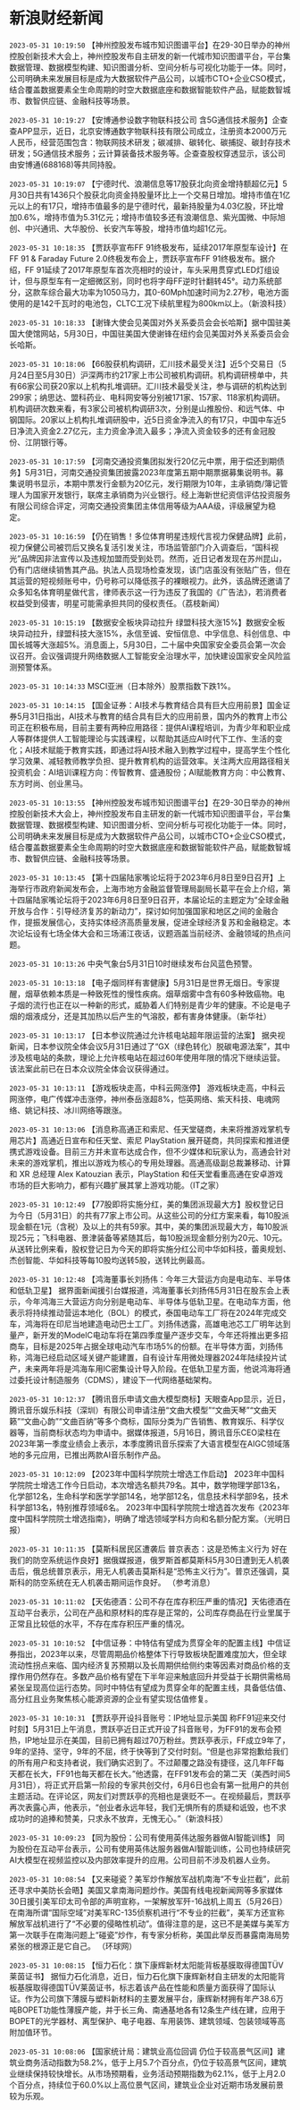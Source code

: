 # 新浪财经新闻
`2023-05-31 10:19:50` 【神州控股发布城市知识图谱平台】在29-30日举办的神州控股创新技术大会上，神州控股发布自主研发的新一代城市知识图谱平台，平台集数据管理、数据模型构建、知识图谱分析、空间分析与可视化功能于一体。同时，公司明确未来发展目标是成为大数据软件产品公司，以城市CTO+企业CSO模式，结合覆盖数据要素全生命周期的时空大数据底座和数据智能软件产品，赋能数智城市、数智供应链、金融科技等场景。

`2023-05-31 10:19:27` 【安博通参设数字物联科技公司 含5G通信技术服务】企查查APP显示，近日，北京安博通数字物联科技有限公司成立，注册资本2000万元人民币，经营范围包含：物联网技术研发；碳减排、碳转化、碳捕捉、碳封存技术研发；5G通信技术服务；云计算装备技术服务等。企查查股权穿透显示，该公司由安博通(688168)等共同持股。

`2023-05-31 10:19:07` 【宁德时代、浪潮信息等17股获北向资金增持额超亿元】5月30日共有1436只个股获北向资金持股量环比上一个交易日增加。增持市值在1亿元以上的有17只，增持市值最多的是宁德时代，最新持股量为4.03亿股，环比增加0.6%，增持市值为5.31亿元；增持市值较多还有浪潮信息、紫光国微、中际旭创、中兴通讯、大华股份、长安汽车等股，增持市值均超1亿元。

`2023-05-31 10:18:35` 【贾跃亭宣布FF 91终极发布，延续2017年原型车设计】在FF 91 & Faraday Future 2.0终极发布会上，贾跃亭宣布FF 91终极发布。据介绍，FF 91延续了2017年原型车首次亮相时的设计，车头采用贯穿式LED灯组设计，但与原型车有一定细微区别，同时也将字母FF逆时针翻转45°。动力系统部分，这款车综合最大功率为1050马力，其0-60Mph加速时间为2.27秒，电池方面使用的是142千瓦时的电池包，CLTC工况下续航里程为800km以上。（新浪科技）

`2023-05-31 10:18:33` 【谢锋大使会见美国对外关系委员会会长哈斯】据中国驻美国大使馆网站，5月30日，中国驻美国大使谢锋在纽约会见美国对外关系委员会会长哈斯。

`2023-05-31 10:18:06` 【66股获机构调研，汇川技术最受关注】近5个交易日（5月24日至5月30日）沪深两市约217家上市公司被机构调研。机构调研榜单中，共有66家公司获20家以上机构扎堆调研。汇川技术最受关注，参与调研的机构达到299家；纳思达、盟科药业、电科网安等分别被171家、157家、118家机构调研。机构调研次数来看，有3家公司被机构调研3次，分别是山推股份、和远气体、中钢国际。20家以上机构扎堆调研股中，近5日资金净流入的有17只，中国中车近5日净流入资金2.27亿元，主力资金净流入最多；净流入资金较多的还有金冠股份、江阴银行等。

`2023-05-31 10:17:59` 【河南交通投资集团拟发行20亿元中票，用于偿还到期债务】5月31日，河南交通投资集团披露2023年度第五期中期票据募集说明书。募集说明书显示，本期中票发行金额为20亿元，发行期限为10年，主承销商/簿记管理人为国家开发银行，联席主承销商为兴业银行。经上海新世纪资信评估投资服务有限公司综合评定，河南交通投资集团主体信用等级为AAA级，评级展望为稳定。

`2023-05-31 10:16:59` 【仍在销售！多位体育明星违规代言视力保健品牌】此前，视力保健公司被罚后又换名复活引发关注，市场监管部门介入调查后，“国科视光”品牌因非法宣传以及违规加盟而受到处罚。然而，近日记者发现在苏州昆山，仍有门店继续销售其产品。执法人员现场检查发现，该门店虽没有张贴广告，但在其运营的短视频账号中，仍号称可以降低孩子的裸眼视力。此外，该品牌还邀请了众多知名体育明星做代言，律师表示这一行为违反了我国的《广告法》，若消费者权益受到侵害，明星可能需承担共同的侵权责任。（荔枝新闻）

`2023-05-31 10:15:19` 【数据安全板块异动拉升 绿盟科技大涨15%】数据安全板块异动拉升，绿盟科技大涨15%，永信至诚、安恒信息、中孚信息、科创信息、中国长城等大涨超5%。消息面上，5月30日，二十届中央国家安全委员会第一次会议召开。会议强调提升网络数据人工智能安全治理水平，加快建设国家安全风险监测预警体系。

`2023-05-31 10:14:33` MSCI亚洲（日本除外）股票指数下跌1%。

`2023-05-31 10:14:15` 【国金证券：AI技术与教育结合具有巨大应用前景】国金证券5月31日指出，AI技术与教育的结合具有巨大的应用前景，国内外的教育上市公司正在积极布局，目前主要有两种应用路径：提供AI课程培训，为青少年和职业成人等群体提供人工智能理论与实践课程，以帮助其适应AI时代下工作、生活的变化；AI技术赋能于教育实践，即通过将AI技术融入到教学过程中，提高学生个性化学习效果、减轻教师教学负担、提升教育机构的运营效率。关注两大应用路径相关投资机会：AI培训课程方向：传智教育、盛通股份；AI赋能教育方向：中公教育、东方时尚、创业黑马。

`2023-05-31 10:13:55` 【神州控股发布城市知识图谱平台】在29-30日举办的神州控股创新技术大会上，神州控股发布自主研发的新一代城市知识图谱平台，平台集数据管理、数据模型构建、知识图谱分析、空间分析与可视化功能于一体。同时，公司明确未来发展目标是成为大数据软件产品公司，以城市CTO+企业CSO模式，结合覆盖数据要素全生命周期的时空大数据底座和数据智能软件产品，赋能数智城市、数智供应链、金融科技等场景。

`2023-05-31 10:13:45` 【第十四届陆家嘴论坛将于2023年6月8日至9日召开】上海举行市政府新闻发布会，上海市地方金融监督管理局副局长葛平在会上介绍，第十四届陆家嘴论坛将于2023年6月8日至9日召开，本届论坛的主题定为“全球金融开放与合作：引导经济复苏的新动力”，探讨如何加强国家和地区之间的金融合作，提振发展信心，支持实体经济高质量发展，促进全球经济复苏和金融稳定。本次论坛设有七场全体大会和三场浦江夜话，议题涵盖当前经济、金融领域的热点问题。

`2023-05-31 10:13:26` 中央气象台5月31日10时继续发布台风蓝色预警。

`2023-05-31 10:13:18` 【电子烟同样有害健康】5月31日是世界无烟日。专家提醒，烟草依赖本质是一种致死性的慢性疾病。烟草烟雾中含有60多种致癌物。电子烟的流行也正在以一种新的形式，威胁着人们特别是青少年的健康。不论是电子烟的烟液成分，还是其加热以后产生的气溶胶，都有害身体健康。（新华社）

`2023-05-31 10:13:17` 【日本参议院通过允许核电站超年限运营的法案】 据央视新闻，日本参议院全体会议5月31日通过了“GX（绿色转化）脱碳电源法案”，其中涉及核电站的条款，理论上允许核电站在超过60年使用年限的情况下继续运营。该法案此前已在日本众议院全体会议获得通过。

`2023-05-31 10:13:11` 【游戏板块走高，中科云网涨停】 游戏板块走高，中科云网涨停，电广传媒冲击涨停，神州泰岳涨超8%，恺英网络、紫天科技、电魂网络、姚记科技、冰川网络等跟涨。

`2023-05-31 10:13:06` 【消息称高通正和索尼、任天堂磋商，未来将推游戏掌机专用芯片】高通近日宣布和任天堂、索尼 PlayStation 展开磋商，共同探索和推进便携式游戏设备。目前三方并未宣布达成合作，但不少媒体和玩家认为，高通会针对未来的游戏掌机，推出以游戏为核心的专用处理器。高通高级副总裁兼移动、计算和 XR 总经理 Alex Katouzian 表示，PlayStation 和任天堂看重高通在安卓游戏市场的巨大影响力，都有兴趣扩展其掌上游戏功能。（IT之家）

`2023-05-31 10:12:49` 【77股即将实施分红，美的集团派现最大方】股权登记日为今日（5月31日）的共有77家上市公司。从这些公司的分红方案来看，每10股派现金额在1元（含税）及以上的共有59家。其中，美的集团派现最大方，每10股派现25元；飞科电器、景津装备等紧随其后，每10股派现金额分别为20元、10元。从送转比例来看，股权登记日为今天的即将实施分红公司中华如科技，蕾奥规划、杰创智能、华如科技等每10股均送转5股，送转比例最高。

`2023-05-31 10:12:48` 【鸿海董事长刘扬伟：今年三大营运方向是电动车、半导体和低轨卫星】 据界面新闻援引台媒报道，鸿海董事长刘扬伟5月31日在股东会上表示，今年鸿海三大营运方向分别是电动车、半导体与低轨卫星。在电动车方面，他表示将持续推动营运本地化（BOL）的模式，泰国电动车工厂将在2024年完成交车，鸿海将在印尼当地建造电动巴士工厂。刘扬伟透露，高雄电池芯工厂明年达到量产，新开发的ModelC电动车将在第四季度量产逐步交车，今年还将推出更多招商车，目标是2025年占据全球电动汽车市场5%的份额。在半导体方面，刘扬伟称，鸿海已经启动区域关键产能建置，自有设计车用微处理器2024年陆续投片试产，未来两年将是鸿海车用IC密集设计导入阶段。在低轨卫星方面，他说鸿海将通过委托设计制造服务（CDMS），建设下一代网络基础架构。

`2023-05-31 10:12:37` 【腾讯音乐申请文曲大模型商标】天眼查App显示，近日，腾讯音乐娱乐科技（深圳）有限公司申请注册“文曲大模型”“文曲天琴”“文曲天籁”“文曲心韵”“文曲百纳”等多个商标，国际分类为广告销售、教育娱乐、科学仪器等，当前商标状态均为申请中。据媒体报道，5月16日，腾讯音乐CEO梁柱在2023年第一季度业绩会上表示，本季度腾讯音乐探索了大语言模型在AIGC领域落地的多元应用，已推出两款AI音乐制作产品。

`2023-05-31 10:12:09` 【2023年中国科学院院士增选工作启动】 2023年中国科学院院士增选工作今日启动，本次增选名额共79名。其中，数学物理学部13名，化学部12名，生命科学和医学学部14名，地学部12名，信息技术科学部9名，技术科学部13名，特别推荐领域6名。 2023年中国科学院院士增选首次发布《2023年度中国科学院院士增选指南》，明确了增选领域学科方向和名额分配方案。（光明日报）

`2023-05-31 10:11:35` 【莫斯科居民区遭袭后 普京表态：这是恐怖主义行为 好在我们的防空系统运作良好】据俄媒报道，俄罗斯首都莫斯科5月30日遭到无人机袭击后，俄总统普京表示，用无人机袭击莫斯科是“恐怖主义行为”。普京还强调，莫斯科的防空系统在无人机袭击期间运作良好。 （参考消息）

`2023-05-31 10:11:02` 【天佑德酒：公司不存在库存积压严重的情况】天佑德酒在互动平台表示，公司在产品和原材料的库存是正常的，公司库存商品在行业里属于正常且比较低的水平，不存在库存积压严重的情况。

`2023-05-31 10:10:52` 【中信证券：中特估有望成为贯穿全年的配置主线】中信证券指出，2023年以来，尽管周期品价格整体下行导致板块配置难度加大，但全球流动性拐点来临、国内经济复苏预期以及长周期供给侧约束等因素对商品价格的支撑作用仍然存在。多数产品价格有望在下半年迎来触底回升并受益于长期供需格局紧张呈现高位运行态势。同时中特估有望成为贯穿全年的配置主线，具备低估值、高分红且业务聚焦核心能源资源的企业有望实现估值修复。

`2023-05-31 10:10:31` 【贾跃亭开设抖音账号：IP地址显示美国 称FF91迎来交付时刻】5月31日上午消息，贾跃亭近日正式开设了抖音账号，为FF91的发布会预热，IP地址显示在美国，目前已拥有超过70万粉丝。贾跃亭表示，FF成立9年了，9年的坚持、坚守，9年的不屈，终于快等到了交付时刻。“但是也非常抱歉给我们的所有用户和支持者说，我们确实迟到了。不过颠覆之路没有捷径，这几年FF每天都在长大，FF91也每天都在长大。”他透露，在FF91发布会的第二天（美西时间5月31日），将正式开启第一阶段的专家共创交付，6月6日也会有第一批用户的共创主题活动。在评论区，网友们对贾跃亭的亮相也是褒贬不一。在视频最后，贾跃亭再次表露心声，他表示，“创业者永远年轻，我们无惧所有的质疑和诋毁，也不求成功时的追捧和赞美，只求永不放弃，无愧无心。”（新浪科技）

`2023-05-31 10:09:23` 【同为股份：公司有使用英伟达服务器做AI智能训练】 同为股份在互动平台表示，公司有使用英伟达服务器做AI智能训练，公司也持续研究AI大模型在视频监控以及内部效率提升的应用。公司目前不涉及机器人业务。

`2023-05-31 10:08:54` 【又来碰瓷？美军炒作解放军战机南海“不专业拦截”，此前还寻求中美防长会晤】美国又拿南海问题炒作。美国有线电视新闻网等多家媒体30日援引美军印太司令部的声明宣称，一架解放军歼-16战机上周五（5月26日）在南海所谓“国际空域”对美军RC-135侦察机进行“不专业的拦截”，美军方还宣称解放军战机进行了“不必要的侵略性机动”。值得注意的是，这已不是美媒与美军方第一次联手在南海问题上“碰瓷”炒作，有专家分析称，美国此举反而暴露南海局势紧张的根源正是它自己。 （环球网）

`2023-05-31 10:08:15` 【恒力石化：旗下康辉新材太阳能背板基膜取得德国TÜV莱茵证书】 据恒力石化消息，近日，恒力石化旗下康辉新材自主研发的太阳能背板基膜取得德国TÜV莱茵证书，标志着该产品在性能和质量方面获得了国际认证。作为公司旗下薄膜与塑料新材料的主要发展平台，康辉新材拥有年产38.6万吨BOPET功能性薄膜产能，并于长三角、南通基地各有12条生产线在建，应用于BOPET的光学器材、离型保护、电子电器、车用装饰、建筑领域、包装领域等高附加值环节。

`2023-05-31 10:08:06` 【国家统计局：建筑业高位回调 仍位于较高景气区间】建筑业商务活动指数为58.2%，低于上月5.7个百分点，仍位于较高景气区间，建筑业继续保持较快增长。从市场预期看，业务活动预期指数为62.1%，低于上月2.0个百分点，持续位于60.0%以上高位景气区间，建筑业企业对近期市场发展前景较为乐观。

